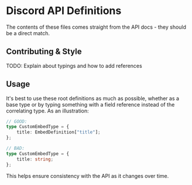 # Discord API Definitions

The contents of these files comes straight from the API docs - they should be a direct match.

## Contributing & Style

TODO: Explain about typings and how to add references

## Usage

It's best to use these root definitions as much as possible, whether as a base type or by typing something with a field reference instead of the correlating type. As an illustration:

```typescript
// GOOD:
type CustomEmbedType = {
	title: EmbedDefinition["title"];
};

// BAD:
type CustomEmbedType = {
	title: string;
};
```

This helps ensure consistency with the API as it changes over time.
